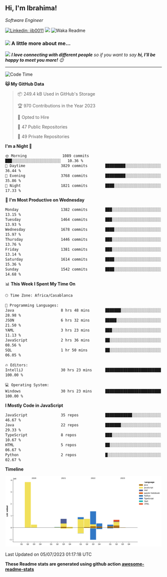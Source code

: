 <h2>Hi, I'm Ibrahima! </h2>
<p><em>Software Engineer 
</em></p>


[![Linkedin: iib0011](https://img.shields.io/badge/-iib0011-blue?style=flat-square&logo=Linkedin&logoColor=white&link=https://www.linkedin.com/in/iib0011/)](https://www.linkedin.com/in/iib0011/)
![](https://visitor-badge.glitch.me/badge?page_id=iib0011)
![Waka Readme](https://github.com/iib0011/iib0011/workflows/Waka%20Readme/badge.svg)


### <img src="https://media.giphy.com/media/VgCDAzcKvsR6OM0uWg/giphy.gif" width="50"> A little more about me...  


<img src="https://media.giphy.com/media/LnQjpWaON8nhr21vNW/giphy.gif" width="60"> <em><b>I love connecting with different people</b> so if you want to say <b>hi, I'll be happy to meet you more!</b> 😊</em>

---
<!--START_SECTION:waka-->
![Code Time](http://img.shields.io/badge/Code%20Time-2%2C297%20hrs%2056%20mins-blue)

**🐱 My GitHub Data** 

> 📦 249.4 kB Used in GitHub's Storage 
 > 
> 🏆 970 Contributions in the Year 2023
 > 
> 💼 Opted to Hire
 > 
> 📜 47 Public Repositories 
 > 
> 🔑 49 Private Repositories 
 > 
**I'm a Night 🦉** 

```text
🌞 Morning                1089 commits        ███░░░░░░░░░░░░░░░░░░░░░░   10.36 % 
🌆 Daytime                3829 commits        █████████░░░░░░░░░░░░░░░░   36.44 % 
🌃 Evening                3768 commits        █████████░░░░░░░░░░░░░░░░   35.86 % 
🌙 Night                  1821 commits        ████░░░░░░░░░░░░░░░░░░░░░   17.33 % 
```
📅 **I'm Most Productive on Wednesday** 

```text
Monday                   1382 commits        ███░░░░░░░░░░░░░░░░░░░░░░   13.15 % 
Tuesday                  1464 commits        ███░░░░░░░░░░░░░░░░░░░░░░   13.93 % 
Wednesday                1678 commits        ████░░░░░░░░░░░░░░░░░░░░░   15.97 % 
Thursday                 1446 commits        ███░░░░░░░░░░░░░░░░░░░░░░   13.76 % 
Friday                   1381 commits        ███░░░░░░░░░░░░░░░░░░░░░░   13.14 % 
Saturday                 1614 commits        ████░░░░░░░░░░░░░░░░░░░░░   15.36 % 
Sunday                   1542 commits        ████░░░░░░░░░░░░░░░░░░░░░   14.68 % 
```


📊 **This Week I Spent My Time On** 

```text
🕑︎ Time Zone: Africa/Casablanca

💬 Programming Languages: 
Java                     8 hrs 48 mins       ███████░░░░░░░░░░░░░░░░░░   28.98 % 
JSON                     6 hrs 32 mins       █████░░░░░░░░░░░░░░░░░░░░   21.50 % 
YAML                     3 hrs 23 mins       ███░░░░░░░░░░░░░░░░░░░░░░   11.13 % 
JavaScript               2 hrs 36 mins       ██░░░░░░░░░░░░░░░░░░░░░░░   08.56 % 
SQL                      1 hr 50 mins        ██░░░░░░░░░░░░░░░░░░░░░░░   06.05 % 

🔥 Editors: 
IntelliJ                 30 hrs 23 mins      █████████████████████████   100.00 % 

💻 Operating System: 
Windows                  30 hrs 23 mins      █████████████████████████   100.00 % 
```

**I Mostly Code in JavaScript** 

```text
JavaScript               35 repos            ████████████░░░░░░░░░░░░░   46.67 % 
Java                     22 repos            ███████░░░░░░░░░░░░░░░░░░   29.33 % 
TypeScript               8 repos             ███░░░░░░░░░░░░░░░░░░░░░░   10.67 % 
HTML                     5 repos             ██░░░░░░░░░░░░░░░░░░░░░░░   06.67 % 
Python                   2 repos             █░░░░░░░░░░░░░░░░░░░░░░░░   02.67 % 
```



**Timeline**

![Lines of Code chart](https://raw.githubusercontent.com/iib0011/iib0011/master/assets/bar_graph.png)


 Last Updated on 05/07/2023 01:17:18 UTC
<!--END_SECTION:waka-->

**These Readme stats are generated using github action [awesome-readme-stats](https://github.com/iib0011/waka-readme-stats)**
